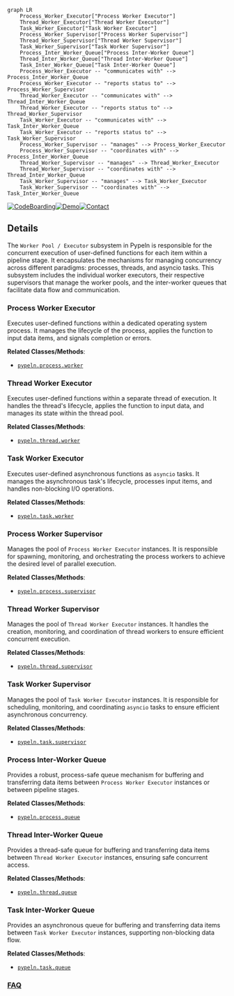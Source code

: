 ```mermaid
graph LR
    Process_Worker_Executor["Process Worker Executor"]
    Thread_Worker_Executor["Thread Worker Executor"]
    Task_Worker_Executor["Task Worker Executor"]
    Process_Worker_Supervisor["Process Worker Supervisor"]
    Thread_Worker_Supervisor["Thread Worker Supervisor"]
    Task_Worker_Supervisor["Task Worker Supervisor"]
    Process_Inter_Worker_Queue["Process Inter-Worker Queue"]
    Thread_Inter_Worker_Queue["Thread Inter-Worker Queue"]
    Task_Inter_Worker_Queue["Task Inter-Worker Queue"]
    Process_Worker_Executor -- "communicates with" --> Process_Inter_Worker_Queue
    Process_Worker_Executor -- "reports status to" --> Process_Worker_Supervisor
    Thread_Worker_Executor -- "communicates with" --> Thread_Inter_Worker_Queue
    Thread_Worker_Executor -- "reports status to" --> Thread_Worker_Supervisor
    Task_Worker_Executor -- "communicates with" --> Task_Inter_Worker_Queue
    Task_Worker_Executor -- "reports status to" --> Task_Worker_Supervisor
    Process_Worker_Supervisor -- "manages" --> Process_Worker_Executor
    Process_Worker_Supervisor -- "coordinates with" --> Process_Inter_Worker_Queue
    Thread_Worker_Supervisor -- "manages" --> Thread_Worker_Executor
    Thread_Worker_Supervisor -- "coordinates with" --> Thread_Inter_Worker_Queue
    Task_Worker_Supervisor -- "manages" --> Task_Worker_Executor
    Task_Worker_Supervisor -- "coordinates with" --> Task_Inter_Worker_Queue
```

[![CodeBoarding](https://img.shields.io/badge/Generated%20by-CodeBoarding-9cf?style=flat-square)](https://github.com/CodeBoarding/GeneratedOnBoardings)[![Demo](https://img.shields.io/badge/Try%20our-Demo-blue?style=flat-square)](https://www.codeboarding.org/demo)[![Contact](https://img.shields.io/badge/Contact%20us%20-%20contact@codeboarding.org-lightgrey?style=flat-square)](mailto:contact@codeboarding.org)

## Details

The `Worker Pool / Executor` subsystem in Pypeln is responsible for the concurrent execution of user-defined functions for each item within a pipeline stage. It encapsulates the mechanisms for managing concurrency across different paradigms: processes, threads, and asyncio tasks. This subsystem includes the individual worker executors, their respective supervisors that manage the worker pools, and the inter-worker queues that facilitate data flow and communication.

### Process Worker Executor
Executes user-defined functions within a dedicated operating system process. It manages the lifecycle of the process, applies the function to input data items, and signals completion or errors.


**Related Classes/Methods**:

- <a href="https://github.com/cgarciae/pypeln/blob/master/pypeln/process/worker.py" target="_blank" rel="noopener noreferrer">`pypeln.process.worker`</a>


### Thread Worker Executor
Executes user-defined functions within a separate thread of execution. It handles the thread's lifecycle, applies the function to input data, and manages its state within the thread pool.


**Related Classes/Methods**:

- <a href="https://github.com/cgarciae/pypeln/blob/master/pypeln/thread/worker.py" target="_blank" rel="noopener noreferrer">`pypeln.thread.worker`</a>


### Task Worker Executor
Executes user-defined asynchronous functions as `asyncio` tasks. It manages the asynchronous task's lifecycle, processes input items, and handles non-blocking I/O operations.


**Related Classes/Methods**:

- <a href="https://github.com/cgarciae/pypeln/blob/master/pypeln/task/worker.py" target="_blank" rel="noopener noreferrer">`pypeln.task.worker`</a>


### Process Worker Supervisor
Manages the pool of `Process Worker Executor` instances. It is responsible for spawning, monitoring, and orchestrating the process workers to achieve the desired level of parallel execution.


**Related Classes/Methods**:

- <a href="https://github.com/cgarciae/pypeln/blob/master/pypeln/process/supervisor.py" target="_blank" rel="noopener noreferrer">`pypeln.process.supervisor`</a>


### Thread Worker Supervisor
Manages the pool of `Thread Worker Executor` instances. It handles the creation, monitoring, and coordination of thread workers to ensure efficient concurrent execution.


**Related Classes/Methods**:

- <a href="https://github.com/cgarciae/pypeln/blob/master/pypeln/thread/supervisor.py" target="_blank" rel="noopener noreferrer">`pypeln.thread.supervisor`</a>


### Task Worker Supervisor
Manages the pool of `Task Worker Executor` instances. It is responsible for scheduling, monitoring, and coordinating `asyncio` tasks to ensure efficient asynchronous concurrency.


**Related Classes/Methods**:

- <a href="https://github.com/cgarciae/pypeln/blob/master/pypeln/task/supervisor.py" target="_blank" rel="noopener noreferrer">`pypeln.task.supervisor`</a>


### Process Inter-Worker Queue
Provides a robust, process-safe queue mechanism for buffering and transferring data items between `Process Worker Executor` instances or between pipeline stages.


**Related Classes/Methods**:

- <a href="https://github.com/cgarciae/pypeln/blob/master/pypeln/process/queue.py" target="_blank" rel="noopener noreferrer">`pypeln.process.queue`</a>


### Thread Inter-Worker Queue
Provides a thread-safe queue for buffering and transferring data items between `Thread Worker Executor` instances, ensuring safe concurrent access.


**Related Classes/Methods**:

- <a href="https://github.com/cgarciae/pypeln/blob/master/pypeln/thread/queue.py" target="_blank" rel="noopener noreferrer">`pypeln.thread.queue`</a>


### Task Inter-Worker Queue
Provides an asynchronous queue for buffering and transferring data items between `Task Worker Executor` instances, supporting non-blocking data flow.


**Related Classes/Methods**:

- <a href="https://github.com/cgarciae/pypeln/blob/master/pypeln/task/queue.py" target="_blank" rel="noopener noreferrer">`pypeln.task.queue`</a>




### [FAQ](https://github.com/CodeBoarding/GeneratedOnBoardings/tree/main?tab=readme-ov-file#faq)